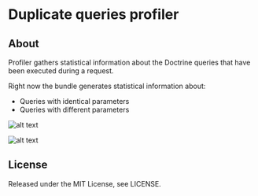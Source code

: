 Duplicate queries profiler
===============

## About

Profiler gathers statistical information about the Doctrine queries that have been executed during a request.

Right now the bundle generates statistical information about:

- Queries with identical parameters
- Queries with different parameters

![alt text](./Resources/doc/images/profiler_tab.png "Profiler tab screenshot")

![alt text](./Resources/doc/images/profiler_panel.png "Profiler panel screenshot")

## License

Released under the MIT License, see LICENSE.
